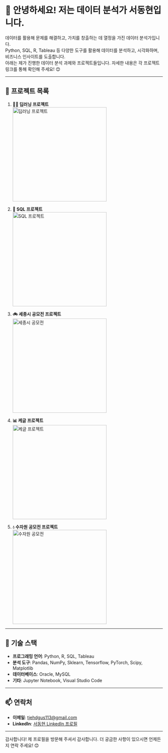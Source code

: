 # 👋 안녕하세요! 저는 데이터 분석가 서동현입니다.

데이터를 활용해 문제를 해결하고, 가치를 창출하는 데 열정을 가진 데이터 분석가입니다.  
Python, SQL, R, Tableau 등 다양한 도구를 활용해 데이터를 분석하고, 시각화하며, 비즈니스 인사이트를 도출합니다.  
아래는 제가 진행한 데이터 분석 과제와 프로젝트들입니다. 자세한 내용은 각 프로젝트 링크를 통해 확인해 주세요! 😊

---

## 📂 프로젝트 목록

1. **🏋️‍♂️ 딥러닝 프로젝트**  
   <a href="https://github.com/username/project1">
     <img src="https://raw.githubusercontent.com/username/repository/branch/assets/project1.png" alt="딥러닝 프로젝트" width="300">
   </a>  

2. **🚦 SQL 프로젝트**  
   <a href="https://github.com/username/project2">
     <img src="https://raw.githubusercontent.com/username/repository/branch/assets/project2.png" alt="SQL 프로젝트" width="300">
   </a>  

3. **🚲 세종시 공모전 프로젝트**  
   <a href="https://github.com/username/project3">
     <img src="https://raw.githubusercontent.com/username/repository/branch/assets/project3.png" alt="세종시 공모전" width="300">
   </a>  

4. **📊 케글 프로젝트**  
   <a href="https://github.com/username/project4">
     <img src="https://raw.githubusercontent.com/username/repository/branch/assets/project4.png" alt="케글 프로젝트" width="300">
   </a>  

5. **💧 수자원 공모전 프로젝트**  
   <a href="https://github.com/username/project5">
     <img src="https://raw.githubusercontent.com/username/repository/branch/assets/project5.png" alt="수자원 공모전" width="300">
   </a>  




---

## 📌 기술 스택
- **프로그래밍 언어**: Python, R, SQL, Tableau
- **분석 도구**: Pandas, NumPy, Sklearn, Tensorflow, PyTorch, Scipy, Matplotlib
- **데이터베이스**: Oracle, MySQL
- **기타**: Jupyter Notebook, Visual Studio Code

---

## 📫 연락처
- **이메일**: tjehdgus113@gmail.com  
- **LinkedIn**: [서동현 LinkedIn 프로필](https://linkedin.com/in/your-profile)

---

감사합니다! 제 프로필을 방문해 주셔서 감사합니다. 더 궁금한 사항이 있으시면 언제든지 연락 주세요! 😊

